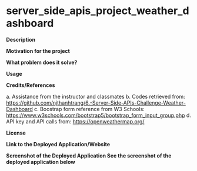 # server_side_apis_project_weather_dashboard

**Description**

**Motivation for the project**

**What problem does it solve?**

**Usage**

**Credits/References**

a. Assistance from the instructor and classmates
b. Codes retrieved from: https://github.com/njthanhtrang/6.-Server-Side-APIs-Challenge-Weather-Dashboard
c. Boostrap form reference from W3 Schools: https://www.w3schools.com/bootstrap5/bootstrap_form_input_group.php
d. API key and API calls from: https://openweathermap.org/

**License**

**Link to the Deployed Application/Website**

**Screenshot of the Deployed Application See the screenshot of the deployed application below**
